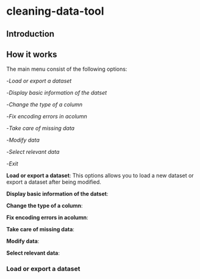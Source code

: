 # cleaning-data-tool

## Introduction

## How it works

The main menu consist of the following options:

-*Load or export a dataset*

-*Display basic information of the datset*

-*Change the type of a column*

-*Fix encoding errors in acolumn*

-*Take care of missing data*

-*Modify data*

-*Select relevant data*

-*Exit*

**Load or export a dataset**: This options allows you to load a new dataset or export a dataset after being modified.

**Display basic information of the datset**:

**Change the type of a column**:

**Fix encoding errors in acolumn**:

**Take care of missing data**:

**Modify data**:

**Select relevant data**:

### Load or export a dataset




